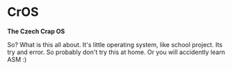 # CrOS
**The Czech Crap OS**

So? What is this all about. It's little operating system, like school project. Its try and error. So
probably don't try this at home. Or you will accidently learn ASM :)
